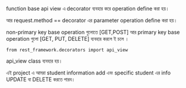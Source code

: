 function base api view এ decorator ব্যবহার করে operation define করা হয়। 

আর request.method == decorator এর parameter operation define করা হয়। 

non-primary key base operation গুলোতে [GET,POST] আর primary key base operation গুলো [GET, PUT, DELETE] ব্যবহার করলে ই চলে । 

` from rest_framework.decorators import api_view `

api_view class ব্যবহার হয়। 

এই project এ আমরা student information add এবং specific student এর info UPDATE বা DELETE করতে পারব। 

